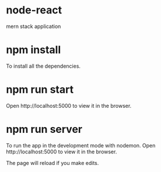 # node-react
mern stack application

# npm install 
To install all the dependencies.

# npm run start
Open http://localhost:5000 to view it in the browser.

# npm run server
To run the app in the development mode with nodemon.
Open http://localhost:5000 to view it in the browser.

The page will reload if you make edits.
